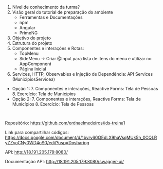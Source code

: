  1. Nível de conhecimento da turma?
 2. Visão geral do tutorial de preparação do ambiente
	 - Ferramentas e Documentações
	 - npm
	 - Angular
	 - PrimeNG
 3. Objetivo do projeto
 4. Estrutura do projeto
 5. Componentes e interações e Rotas:
	 - TopMenu
	 - SideMenu -> Criar @Input para lista de itens do menu e utilizar no AppComponent
	 - Página Inicial
 6. Services, HTTP, Observables e Injeção de Dependência: API Services (MunicipiosServicea)
 * Opção 1:
	 7. Componentes e interações, Reactive Forms: Tela de Pessoas
	 8. Exercício: Tela de Municípios
 * Opção 2:
	 7. Componentes e interações, Reactive Forms: Tela de Municípios
	 8. Exercício: Tela de Pessoas

<br>

Repositório:
https://github.com/ordnaelmedeiros/ids-treina1

Link para compartilhar códigos:
https://docs.google.com/document/d/1bvrv60QEdLX9haVsqMUk5h_0CQLRyZZvoCNy0WD4oS0/edit?usp=Dosharing

API:
http://18.191.205.179:8080/

Documentação API:
http://18.191.205.179:8080/swagger-ui/